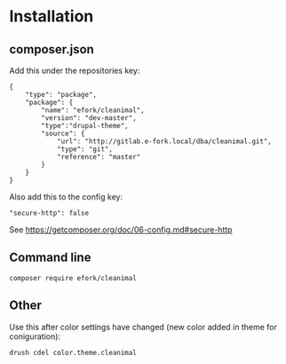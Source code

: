 # Installation

## composer.json

Add this under the repositories key:

```
{
    "type": "package",
    "package": {
        "name": "efork/cleanimal",
        "version": "dev-master",
        "type":"drupal-theme",
        "source": {
            "url": "http://gitlab.e-fork.local/dba/cleanimal.git",
            "type": "git",
            "reference": "master"
        }
    }
}
```

Also add this to the config key:

`"secure-http": false`

See https://getcomposer.org/doc/06-config.md#secure-http

## Command line

`composer require efork/cleanimal`


## Other

Use this after color settings have changed (new color added in theme for coniguration):

`drush cdel color.theme.cleanimal`
